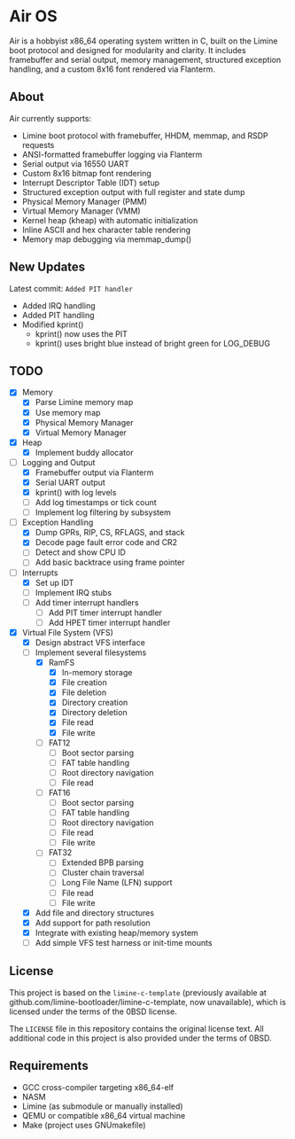 # Air OS

Air is a hobbyist x86_64 operating system written in C, built on the Limine boot protocol and designed for modularity and clarity.
It includes framebuffer and serial output, memory management, structured exception handling, and a custom 8x16 font rendered via Flanterm.

## About

Air currently supports:

- Limine boot protocol with framebuffer, HHDM, memmap, and RSDP requests
- ANSI-formatted framebuffer logging via Flanterm
- Serial output via 16550 UART
- Custom 8x16 bitmap font rendering
- Interrupt Descriptor Table (IDT) setup
- Structured exception output with full register and state dump
- Physical Memory Manager (PMM)
- Virtual Memory Manager (VMM)
- Kernel heap (kheap) with automatic initialization
- Inline ASCII and hex character table rendering
- Memory map debugging via memmap_dump()

## New Updates

Latest commit: `Added PIT handler`

- Added IRQ handling
- Added PIT handling
- Modified kprint()
	- kprint() now uses the PIT
	- kprint() uses bright blue instead of bright green for LOG_DEBUG

## TODO

- [X] Memory
	- [X] Parse Limine memory map
    - [X] Use memory map
	- [X] Physical Memory Manager
	- [X] Virtual Memory Manager

- [X] Heap
	- [X] Implement buddy allocator

- [ ] Logging and Output
	- [X] Framebuffer output via Flanterm
	- [X] Serial UART output
	- [X] kprint() with log levels
	- [ ] Add log timestamps or tick count
	- [ ] Implement log filtering by subsystem

- [ ] Exception Handling
	- [X] Dump GPRs, RIP, CS, RFLAGS, and stack
	- [X] Decode page fault error code and CR2
	- [ ] Detect and show CPU ID
	- [ ] Add basic backtrace using frame pointer

- [ ] Interrupts
	- [X] Set up IDT
	- [ ] Implement IRQ stubs
	- [ ] Add timer interrupt handlers
        - [ ] Add PIT timer interrupt handler
        - [ ] Add HPET timer interrupt handler

- [X] Virtual File System (VFS)
	- [X] Design abstract VFS interface
	- [ ] Implement several filesystems
		- [X] RamFS
			- [X] In-memory storage
			- [X] File creation
			- [X] File deletion
			- [X] Directory creation
			- [X] Directory deletion
			- [X] File read
			- [X] File write
		- [ ] FAT12
			- [ ] Boot sector parsing
			- [ ] FAT table handling
			- [ ] Root directory navigation
			- [ ] File read
		- [ ] FAT16
			- [ ] Boot sector parsing
			- [ ] FAT table handling
			- [ ] Root directory navigation
			- [ ] File read
			- [ ] File write
		- [ ] FAT32
			- [ ] Extended BPB parsing
			- [ ] Cluster chain traversal
			- [ ] Long File Name (LFN) support
			- [ ] File read
			- [ ] File write
	- [X] Add file and directory structures
	- [X] Add support for path resolution
	- [X] Integrate with existing heap/memory system
	- [ ] Add simple VFS test harness or init-time mounts

## License

This project is based on the `limine-c-template`
(previously available at github.com/limine-bootloader/limine-c-template, now unavailable),
which is licensed under the terms of the 0BSD license.

The `LICENSE` file in this repository contains the original license text.
All additional code in this project is also provided under the terms of 0BSD.

## Requirements

- GCC cross-compiler targeting x86_64-elf
- NASM
- Limine (as submodule or manually installed)
- QEMU or compatible x86_64 virtual machine
- Make (project uses GNUmakefile)
